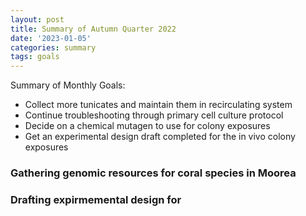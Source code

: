 ```yaml
---
layout: post
title: Summary of Autumn Quarter 2022
date: '2023-01-05'
categories: summary
tags: goals
---
```


Summary of Monthly Goals:
- Collect more tunicates and maintain them in recirculating system
- Continue troubleshooting through primary cell culture protocol
- Decide on a chemical mutagen to use for colony exposures
- Get an experimental design draft completed for the in vivo colony exposures


### Gathering genomic resources for coral species in Moorea



### Drafting expirmemental design for 




